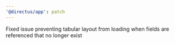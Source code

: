 ```yaml
---
'@directus/app': patch
---
```


Fixed issue preventing tabular layout from loading when fields are referenced that no longer exist
